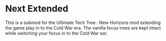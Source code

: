 # Next Extended
This is a submod for the Ultimate Tech Tree : New Horizons mod extending the game play in to the Cold War era. The vanilla focus trees are kept intact while switching your focus in to the Cold War ear.
